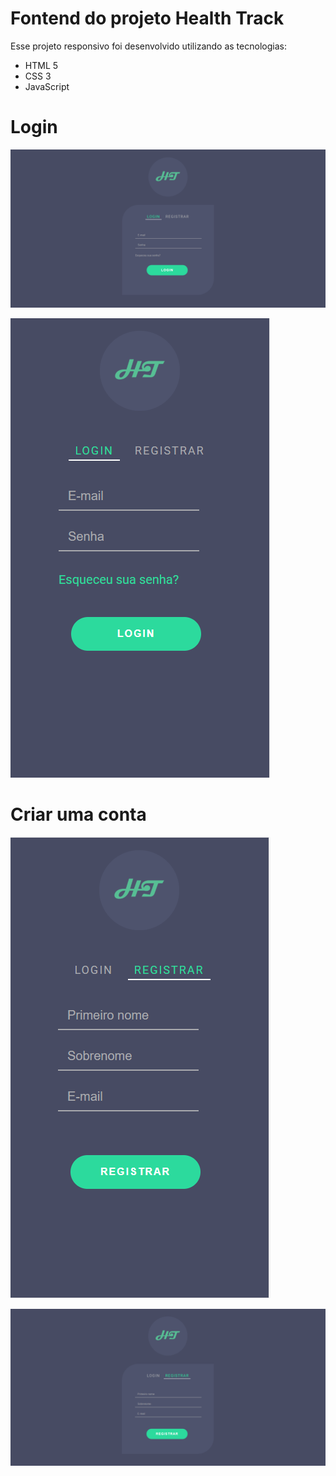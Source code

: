 # Fontend do projeto Health Track
Esse projeto responsivo foi desenvolvido utilizando as tecnologias:
- HTML 5
- CSS 3
- JavaScript

# Login

![picture](prints/login.PNG)

![picture](prints/login-responsivo.PNG)

  
# Criar uma conta

![picture](prints/register-responsive.PNG)

![picture](prints/registrar.PNG)